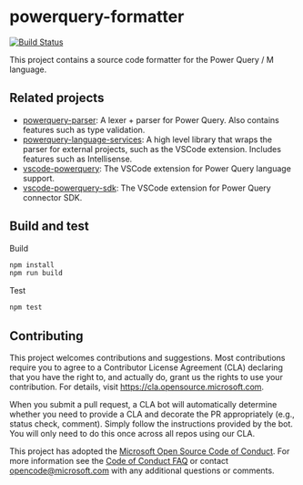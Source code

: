 # powerquery-formatter

[![Build Status](https://dev.azure.com/ms/powerquery-formatter/_apis/build/status/Microsoft.powerquery-formatter?branchName=master)](https://dev.azure.com/ms/powerquery-formatter/_build/latest?definitionId=343&branchName=master)

This project contains a source code formatter for the Power Query / M language.

## Related projects

- [powerquery-parser](https://github.com/microsoft/powerquery-parser): A lexer + parser for Power Query. Also contains features such as type validation.
- [powerquery-language-services](https://github.com/microsoft/powerquery-language-services): A high level library that wraps the parser for external projects, such as the VSCode extension. Includes features such as Intellisense.
- [vscode-powerquery](https://github.com/microsoft/vscode-powerquery): The VSCode extension for Power Query language support.
- [vscode-powerquery-sdk](https://github.com/microsoft/vscode-powerquery-sdk): The VSCode extension for Power Query connector SDK.

## Build and test

Build

```cmd
npm install
npm run build
```

Test

```cmd
npm test
```

## Contributing

This project welcomes contributions and suggestions. Most contributions require you to agree to a
Contributor License Agreement (CLA) declaring that you have the right to, and actually do, grant us
the rights to use your contribution. For details, visit https://cla.opensource.microsoft.com.

When you submit a pull request, a CLA bot will automatically determine whether you need to provide
a CLA and decorate the PR appropriately (e.g., status check, comment). Simply follow the instructions
provided by the bot. You will only need to do this once across all repos using our CLA.

This project has adopted the [Microsoft Open Source Code of Conduct](https://opensource.microsoft.com/codeofconduct/).
For more information see the [Code of Conduct FAQ](https://opensource.microsoft.com/codeofconduct/faq/) or
contact [opencode@microsoft.com](mailto:opencode@microsoft.com) with any additional questions or comments.
